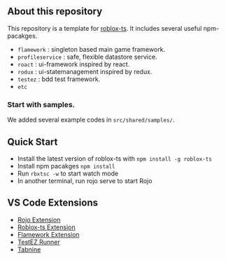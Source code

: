 ## About this repository
This repository is a template for [roblox-ts](https://roblox-ts.com/). It includes several useful npm-pacakges.
- `flamework` : singleton based main game framework.
- `profileservice` : safe, flexible datastore service.
- `roact` : ui-framework inspired by react.
- `rodux` : ui-statemanagement inspired by redux.
- `testez` : bdd test framework.
- `etc` 

### Start with samples.
We added several example codes in `src/shared/samples/`. 

## Quick Start
- Install the latest version of roblox-ts with `npm install -g roblox-ts`
- Install npm pacakges `npm install`
- Run `rbxtsc -w` to start watch mode
- In another terminal, run rojo serve to start Rojo

## VS Code Extensions
- [Rojo Extension](https://marketplace.visualstudio.com/items?itemName=evaera.vscode-rojo)
- [Roblox-ts Extension](https://marketplace.visualstudio.com/items?itemName=Roblox-TS.vscode-roblox-ts)
- [Flamework Extension](https://marketplace.visualstudio.com/items?itemName=flamework.flamework-vscode)
- [TestEZ Runner](https://marketplace.visualstudio.com/items?itemName=tacheometrist.testez-companion)
- [Tabnine](https://www.tabnine.com/)
